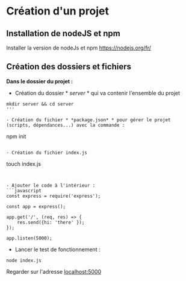 # Création d'un projet

## Installation de nodeJS et npm
Installer la version de nodeJs et npm
https://nodejs.org/fr/

## Création des dossiers et fichiers

**Dans le dossier du projet :**

- Création du dossier * *server* * qui va contenir l'ensemble du projet
```
mkdir server && cd server
'''

- Création du fichier * *package.json* * pour gérer le projet (scripts, dépendances...) avec la commande :
```
npm init
```

- Création du fichier index.js
```
touch index.js
```


- Ajouter le code à l'intérieur :
```javascript
const express = require('express');

const app = express();

app.get('/', (req, res) => {
    res.send({hi: 'there' });
});

app.listen(5000);

```

- Lancer le test de fonctionnement :
```
node index.js
```
Regarder sur l'adresse [localhost:5000](localhost:5000)
